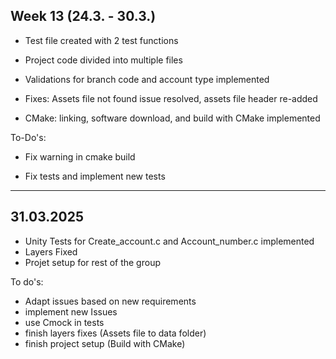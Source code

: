 ## Week 13 (24.3. - 30.3.)

- Test file created with 2 test functions

- Project code divided into multiple files

- Validations for branch code and account type implemented

- Fixes: Assets file not found issue resolved, assets file header re-added

- CMake: linking, software download, and build with CMake implemented

To-Do's:
- Fix warning in cmake build

- Fix tests and implement new tests 





------------------------
## 31.03.2025

- Unity Tests for Create_account.c and Account_number.c implemented 
- Layers Fixed 
- Projet setup for rest of the group


To do's:
- Adapt issues based on new requirements
- implement new Issues 
- use Cmock in tests 
- finish layers fixes (Assets file to data folder)
- finish project setup (Build with CMake)